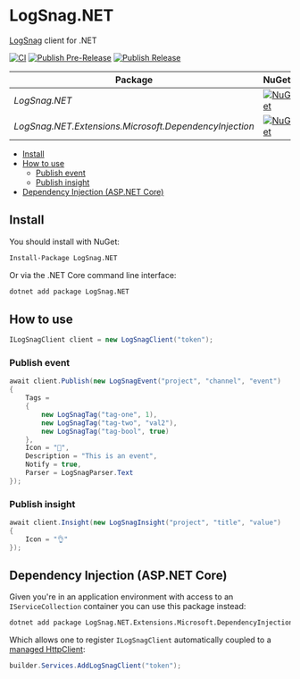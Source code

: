 <!-- omit from toc -->
# LogSnag.NET

[LogSnag](https://logsnag.com) client for .NET

[![CI](https://github.com/joaope/logsnag.net/actions/workflows/ci.yml/badge.svg)](https://github.com/joaope/logsnag.net/actions/workflows/ci.yml)
[![Publish Pre-Release](https://github.com/joaope/logsnag.net/actions/workflows/publish-pre.yml/badge.svg)](https://github.com/joaope/logsnag.net/actions/workflows/publish-pre.yml)
[![Publish Release](https://github.com/joaope/logsnag.net/actions/workflows/publish-stable.yml/badge.svg)](https://github.com/joaope/logsnag.net/actions/workflows/publish-stable.yml)

| Package  | NuGet |
| - | - |
| *LogSnag.NET* | [![NuGet](https://img.shields.io/nuget/dt/LogSnag.NET.svg)](https://www.nuget.org/packages/LogSnag.NET/) |
| *LogSnag.NET.Extensions.Microsoft.DependencyInjection* | [![NuGet](https://img.shields.io/nuget/dt/LogSnag.NET.Extensions.Microsoft.DependencyInjection.svg)](https://www.nuget.org/packages/LogSnag.NET.Extensions.Microsoft.DependencyInjection/) |

- [Install](#install)
- [How to use](#how-to-use)
  - [Publish event](#publish-event)
  - [Publish insight](#publish-insight)
- [Dependency Injection (ASP.NET Core)](#dependency-injection-aspnet-core)

## Install

You should install with NuGet:

```bash
Install-Package LogSnag.NET
```

Or via the .NET Core command line interface:

```bash
dotnet add package LogSnag.NET
```

## How to use

```c#
ILogSnagClient client = new LogSnagClient("token");
```

### Publish event

```c#
await client.Publish(new LogSnagEvent("project", "channel", "event")
{
    Tags =
    {
        new LogSnagTag("tag-one", 1),
        new LogSnagTag("tag-two", "val2"),
        new LogSnagTag("tag-bool", true)
    },
    Icon = "🫡",
    Description = "This is an event",
    Notify = true,
    Parser = LogSnagParser.Text
});
```

### Publish insight

```c#
await client.Insight(new LogSnagInsight("project", "title", "value")
{
    Icon = "👌"
});
```

## Dependency Injection (ASP.NET Core)

Given you're in an application environment with access to an `IServiceCollection` container you can use this package instead:

```bash
dotnet add package LogSnag.NET.Extensions.Microsoft.DependencyInjection
```

Which allows one to register `ILogSnagClient` automatically coupled to a [managed HttpClient](https://learn.microsoft.com/en-us/aspnet/core/fundamentals/http-requests):

```c#
builder.Services.AddLogSnagClient("token");
```